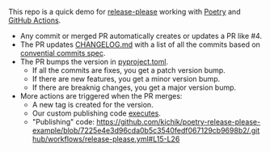 This repo is a quick demo for [release-please](https://github.com/googleapis/release-please) working with [Poetry](https://python-poetry.org/) and [GitHub Actions](https://github.com/features/actions).
  * Any commit or merged PR automatically creates or updates a PR like #4.
  * The PR updates [CHANGELOG.md](CHANGELOG.md) with a list of all the commits based on [convential commits spec](https://www.conventionalcommits.org/).
  * The PR bumps the version in [pyproject.toml](pyproject.toml).
    * If all the commits are fixes, you get a patch version bump.
    * If there are new features, you get a minor version bump.
    * If there are breaknig changes, you get a major version bump.
  * More actions are triggered when the PR merges:
    * A new tag is created for the version.
    * Our custom publishing code [executes](https://github.com/kichik/poetry-release-please-example/runs/5635748968?check_suite_focus=true).
    * "Publishing" code: https://github.com/kichik/poetry-release-please-example/blob/7225e4e3d96cda0b5c3540fedf067129cb9698b2/.github/workflows/release-please.yml#L15-L26
